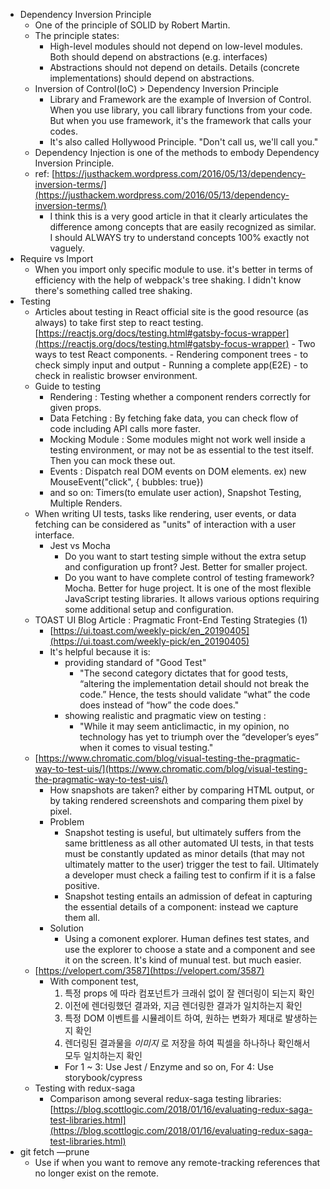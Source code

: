 - Dependency Inversion Principle
  - One of the principle of SOLID by Robert Martin.
  - The principle states:
    - High-level modules should not depend on low-level modules. Both should depend on abstractions (e.g. interfaces)
    - Abstractions should not depend on details. Details (concrete implementations) should depend on abstractions.
  - Inversion of Control(IoC) > Dependency Inversion Principle
    - Library and Framework are the example of Inversion of Control. When you use library, you call library functions from your code. But when you use framework, it's the framework that calls your codes.
    - It's also called Hollywood Principle. "Don't call us, we'll call you."
  - Dependency Injection is one of the methods to embody Dependency Inversion Principle.
  - ref: [https://justhackem.wordpress.com/2016/05/13/dependency-inversion-terms/](https://justhackem.wordpress.com/2016/05/13/dependency-inversion-terms/)
    - I think this is a very good article in that it clearly articulates the difference among concepts that are easily recognized as similar. I should ALWAYS try to understand concepts 100% exactly not vaguely.
- Require vs Import
  - When you import only specific module to use. it's better in terms of efficiency with the help of webpack's tree shaking. I didn't know there's something called tree shaking.
- Testing
  - Articles about testing in React official site is the good resource (as always) to take first step to react testing.
    [https://reactjs.org/docs/testing.html#gatsby-focus-wrapper](https://reactjs.org/docs/testing.html#gatsby-focus-wrapper) - Two ways to test React components. - Rendering component trees - to check simply input and output - Running a complete app(E2E) - to check in realistic browser environment.
  - Guide to testing
    - Rendering : Testing whether a component renders correctly for given props.
    - Data Fetching : By fetching fake data, you can check flow of code including API calls more faster.
    - Mocking Module : Some modules might not work well inside a testing environment, or may not be as essential to the test itself. Then you can mock these out.
    - Events : Dispatch real DOM events on DOM elements. ex) new MouseEvent("click", { bubbles: true})
    - and so on: Timers(to emulate user action), Snapshot Testing, Multiple Renders.
  - When writing UI tests, tasks like rendering, user events, or data fetching can be considered as "units" of interaction with a user interface.
    - Jest vs Mocha
      - Do you want to start testing simple without the extra setup and configuration up front? Jest. Better for smaller project.
      - Do you want to have complete control of testing framework? Mocha. Better for huge project. It is one of the most flexible JavaScript testing libraries. It allows various options requiring some additional setup and configuration.
  - TOAST UI Blog Article : Pragmatic Front-End Testing Strategies (1)
    - [https://ui.toast.com/weekly-pick/en_20190405](https://ui.toast.com/weekly-pick/en_20190405)
    - It's helpful because it is:
      - providing standard of "Good Test"
        - "The second category dictates that for good tests, “altering the implementation detail should not break the code.” Hence, the tests should validate “what” the code does instead of “how” the code does."
      - showing realistic and pragmatic view on testing :
        - "While it may seem anticlimactic, in my opinion, no technology has yet to triumph over the “developer’s eyes” when it comes to visual testing."
  - [https://www.chromatic.com/blog/visual-testing-the-pragmatic-way-to-test-uis/](https://www.chromatic.com/blog/visual-testing-the-pragmatic-way-to-test-uis/)
    - How snapshots are taken? either by comparing HTML output, or by taking rendered screenshots and comparing them pixel by pixel.
    - Problem
      - Snapshot testing is useful, but ultimately suffers from the same brittleness as all other automated UI tests, in that tests must be constantly updated as minor details (that may not ultimately matter to the user) trigger the test to fail. Ultimately a developer must check a failing test to confirm if it is a false positive.
      - Snapshot testing entails an admission of defeat in capturing the essential details of a component: instead we capture them all.
    - Solution
      - Using a comonent explorer. Human defines test states, and use the explorer to choose a state and a component and see it on the screen. It's kind of munual test. but much easier.
  - [https://velopert.com/3587](https://velopert.com/3587)
    - With component test,
      1. 특정 props 에 따라 컴포넌트가 크래쉬 없이 잘 렌더링이 되는지 확인
      2. 이전에 렌더링했던 결과와, 지금 렌더링한 결과가 일치하는지 확인
      3. 특정 DOM 이벤트를 시뮬레이트 하여, 원하는 변화가 제대로 발생하는지 확인
      4. 렌더링된 결과물을 *이미지* 로 저장을 하여 픽셀을 하나하나 확인해서 모두 일치하는지 확인
      - For 1 ~ 3: Use Jest / Enzyme and so on, For 4: Use storybook/cypress
  - Testing with redux-saga
    - Comparison among several redux-saga testing libraries: [https://blog.scottlogic.com/2018/01/16/evaluating-redux-saga-test-libraries.html](https://blog.scottlogic.com/2018/01/16/evaluating-redux-saga-test-libraries.html)
- git fetch —prune
  - Use if when you want to remove any remote-tracking references that no longer exist on the remote.
